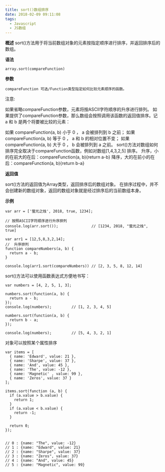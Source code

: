```yaml
---
title: sort()数组排序
date: 2018-02-09 09:11:08
tags:
  - Javascript
  - JS数组
---
```



**概述**
sort()方法用于将当前数组对象的元素按指定顺序进行排序，并返回排序后的数组。

**语法**

```
array.sort(compareFunction)
```

**参数**

```
compareFunction	可选/Function类型指定如何比较元素顺序的函数。
```
注意:

如果省略compareFunction参数，元素将按ASCII字符顺序的升序进行排列。
如果提供了compareFunction参数，那么数组会按照调用该函数的返回值排序。记 a 和 b 是两个将要被比较的元素：

如果 compareFunction(a, b) 小于 0 ， a 会被排列到 b 之前；
如果 compareFunction(a, b) 等于 0 ， a 和 b 的相对位置不变；
如果 compareFunction(a, b) 大于 0 ， b 会被排列到 a 之前。
sort()方法对数组如何排序完全取决于compareFunction函数，例如对数组[1,4,3,2,5] 排序。
升序，小的在前大的在后：compareFunction(a, b){return a-b}
降序，大的在前小的在后：compareFunction(a, b){return b-a}

**返回值**

sort()方法的返回值为Array类型，返回排序后的数组对象。
在排序过程中，并不会创建新的数组对象，返回的数组对象就是经过排序后的当前数组本身。

**示例**

```
var arr = ['萤光之烛', 2018, true, 1234];

// 按照ASCII字符顺序进行升序排列
console.log(arr.sort());               // [1234, 2018, "萤光之烛", true]

var arr1 = [12,5,8,3,2,14];
//  升序排列
function compareNumbers(a, b) {
  return a - b;
}

console.log(arr1.sort(compareNumbers)) // [2, 3, 5, 8, 12, 14] 
```
sort()方法可以使用函数表达式方便地书写：

```
var numbers = [4, 2, 5, 1, 3];

numbers.sort(function(a, b) {
  return a - b;
});
console.log(numbers);         // [1, 2, 3, 4, 5]

numbers.sort(function(a, b) {
  return b - a;
});

console.log(numbers);         // [5, 4, 3, 2, 1]
```
对象可以按照某个属性排序

```
var items = [
  { name: 'Edward', value: 21 },
  { name: 'Sharpe', value: 37 },
  { name: 'And', value: 45 },
  { name: 'The', value: -12 },
  { name: 'Magnetic' , value: 99 },
  { name: 'Zeros', value: 37 }
];

items.sort(function (a, b) {
  if (a.value > b.value) {
    return 1;
  }
  if (a.value < b.value) {
    return -1;
  }

  return 0;
});


// 0 : {name: "The", value: -12}
// 1 : {name: "Edward", value: 21}
// 2 : {name: "Sharpe", value: 37}
// 3 : {name: "Zeros", value: 37}
// 4 : {name: "And", value: 45}
// 5 : {name: "Magnetic", value: 99}

```
